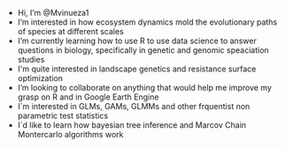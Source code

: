 - Hi, I’m @Mvinueza1
- I’m interested in how ecosystem dynamics mold the evolutionary paths of species at different scales
- I’m currently learning how to use R to use data science to answer questions in biology, specifically in genetic and genomic speaciation studies
- I'm quite interested in landscape genetics and resistance surface optimization
- I’m looking to collaborate on anything that would help me improve my grasp on R and in Google Earth Engine
- I´m interested in GLMs, GAMs, GLMMs and other frquentist non parametric test statistics
- I´d like to learn how bayesian tree inference and Marcov Chain Montercarlo algorithms work


<!---
Mvinueza1/Mvinueza1 is a ✨ special ✨ repository because its `README.md` (this file) appears on your GitHub profile.
You can click the Preview link to take a look at your changes.
--->
